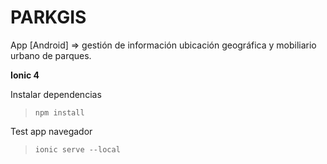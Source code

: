 # PARKGIS
App [Android] => gestión de información ubicación geográfica y mobiliario urbano de parques.

<strong>Ionic 4</strong>  

Instalar dependencias
> `npm install`

Test app navegador
> `ionic serve --local`
